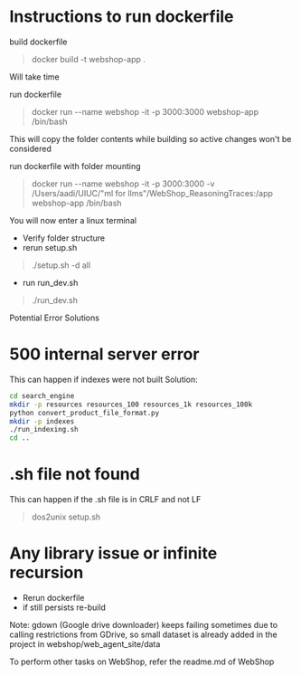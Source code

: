# Instructions to run dockerfile

build dockerfile
> docker build -t webshop-app .

Will take time 

run dockerfile
> docker run --name webshop -it -p 3000:3000 webshop-app /bin/bash

This will copy the folder contents while building so active changes won't be considered

run dockerfile with folder mounting
> docker run  --name webshop -it -p 3000:3000 -v /Users/aadi/UIUC/"ml for llms"/WebShop_ReasoningTraces:/app webshop-app /bin/bash

You will now enter a linux terminal
- Verify folder structure
- rerun setup.sh
> ./setup.sh -d all
- run run_dev.sh
> ./run_dev.sh

Potential Error Solutions

# 500 internal server error
This can happen if indexes were not built
Solution:
```bash
cd search_engine
mkdir -p resources resources_100 resources_1k resources_100k
python convert_product_file_format.py
mkdir -p indexes
./run_indexing.sh
cd .. 
```

# .sh file not found
This can happen if the .sh file is in CRLF and not LF
> dos2unix setup.sh

# Any library issue or infinite recursion
- Rerun dockerfile
- if still persists re-build

Note:
gdown (Google drive downloader) keeps failing sometimes due to calling restrictions from GDrive, so small dataset is already added in the project in webshop/web_agent_site/data

To perform other tasks on WebShop, refer the readme.md of WebShop  

